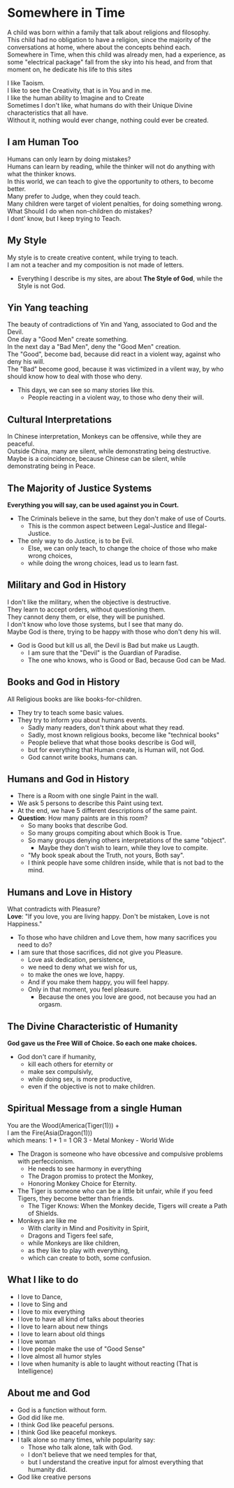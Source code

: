 # Somewhere in Time 

A child was born within a family that talk about religions and filosophy. <br>
This child had no obligation to have a religion, since the majority of the conversations at home, where about the concepts behind each. <br>
Somewhere in Time, when this child was already men, had a experience, as some "electrical package" fall from the sky into his head, and from that moment on, he dedicate his life to this sites <br>

I like Taoism. <br>	
I like to see the Creativity, that is in You and in me. <br>
I like the human ability to Imagine and to Create<br>
Sometimes I don't like, what humans do with their Unique Divine characteristics that all have.<br>
Without it, nothing would ever change, nothing could ever be created.<br>

## I am Human Too

Humans can only learn by doing mistakes?<br>
Humans can learn by reading, while the thinker will not do anything with what the thinker knows.<br>
In this world, we can teach to give the opportunity to others, to become better.<br>
Many prefer to Judge, when they could teach.<br>
Many children were target of violent penalties, for doing something wrong.<br>
What Should I do when non-children do mistakes?<br>
I dont' know, but I keep trying to Teach.<br>

## My Style 

My style is to create creative content, while trying to teach.<br>
I am not a teacher and my composition is not made of letters.<br>

- Everything I describe is my sites, are about **The Style of God**, while the Style is not God.

## Yin Yang teaching 

The beauty of contradictions of Yin and Yang, associated to God and the Devil.<br>
One day a "Good Men" create something.<br>
In the next day a "Bad Men", deny the "Good Men" creation.<br>
The "Good", become bad, because did react in a violent way, against who deny his will.<br>
The "Bad" become good, because it was victimized in a vilent way, by who should know how to deal with those who deny.

- This days, we can see so many stories like this.
    - People reacting in a violent way, to those who deny their will.

## Cultural Interpretations 

In Chinese interpretation, Monkeys can be offensive, while they are peaceful.<br>
Outside China, many are silent, while demonstrating being destructive.<br>
Maybe is a coincidence, because Chinese can be silent, while demonstrating being in Peace.

## The Majority of Justice Systems 

**Everything you will say, can be used against you in Court.**<br>

- The Criminals believe in the same, but they don't make of use of Courts.
    - This is the common aspect between Legal-Justice and Illegal-Justice.
- The only way to do Justice, is to be Evil.
    - Else, we can only teach, to change the choice of those who make wrong choices, 
    - while doing the wrong choices, lead us to learn fast.

## Military and God in History

I don't like the military, when the objective is destructive.<br>
They learn to accept orders, without questioning them.<br>
They cannot deny them, or else, they will be punished.<br>
I don't know who love those systems, but I see that many do.<br>
Maybe God is there, trying to be happy with those who don't deny his will.<br>

- God is Good but kill us all, the Devil is Bad but make us Laugth.
    - I am sure that the "Devil" is the Guardian of Paradise.
    - The one who knows, who is Good or Bad, because God can be Mad.

## Books and God in History

All Religious books are like books-for-children.<br>

- They try to teach some basic values.
- They try to inform you about humans events.
    - Sadly many readers, don't think about what they read.
    - Sadly, most known religious books, become like "technical books"
    - People believe that what those books describe is God will, 
    - but for everything that Human create, is Human will, not God. 
    - God cannot write books, humans can.

## Humans and God in History

- There is a Room with one single Paint in the wall.
- We ask 5 persons to describe this Paint using text.
- At the end, we have 5 different descriptions of the same paint.
- **Question**: How many paints are in this room?
    - So many books that describe God.
    - So many groups compiting about which Book is True.
    - So many groups denying others interpretations of the same "object".
        - Maybe they don't wish to learn, while they love to compite.
    - "My book speak about the Truth, not yours, Both say".
    - I think people have some children inside, while that is not bad to the mind.

## Humans and Love in History  

What contradicts with Pleasure?<br>	
**Love**: "If you love, you are living happy. Don't be mistaken, Love is not Happiness."

- To those who have children and Love them, how many sacrifices you need to do?
- I am sure that those sacrifices, did not give you Pleasure.
    - Love ask dedication, persistence, 
    - we need to deny what we wish for us, 
    - to make the ones we love, happy. 
    - And if you make them happy, you will feel happy.
    - Only in that moment, you feel pleasure. 
        - Because the ones you love are good, not because you had an orgasm.

## The Divine Characteristic of Humanity

**God gave us the Free Will of Choice. So each one make choices.**<br>

- God don't care if humanity, 
    - kill each others for eternity or 
    - make sex compulsivly, 
    - while doing sex, is more productive, 
    - even if the objective is not to make children.

## Spiritual Message from a single Human

You are the Wood(America(Tiger(1))) + <br>
I am the Fire(Asia(Dragon(1)))<br>
which means: 1 + 1 = 1 OR 3 - Metal Monkey - World Wide

- The Dragon is someone who have obcessive and compulsive problems with perfeccionism.
    - He needs to see harmony in everything
    - The Dragon promiss to protect the Monkey, 
    - Honoring Monkey Choice for Eternity.
- The Tiger is someone who can be a little bit unfair, while if you feed Tigers, they become better than friends.
    - The Tiger Knows: When the Monkey decide, Tigers will create a Path of Shields.
- Monkeys are like me
    - With clarity in Mind and Positivity in Spirit, 
    - Dragons and Tigers feel safe, 
    - while Monkeys are like children, 
    - as they like to play with everything, 
    - which can create to both, some confusion.

## What I like to do

- I love to Dance, 
- I love to Sing and 
- I love to mix everything
- I love to have all kind of talks about theories
- I love to learn about new things 
- I love to learn about old things 
- I love woman
- I love people make the use of "Good Sense"
- I love almost all humor styles
- I love when humanity is able to laught without reacting (That is Intelligence)

## About me and God 

- God is a function without form. 
- God did like me.
- I think God like peaceful persons.
- I think God like peaceful monkeys.
- I talk alone so many times, while popularity say: 
    - Those who talk alone, talk with God. 
    - I don't believe that we need temples for that, 
    - but I understand the creative input for almost everything that humanity did. 
- God like creative persons
